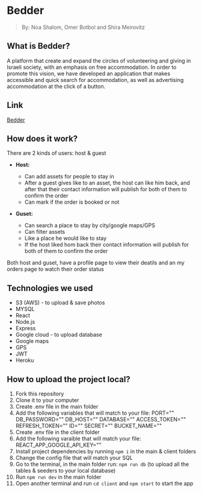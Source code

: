 # Bedder
> By: Noa Shalom, Omer Botbol and Shira Meirovitz

## What is Bedder?
A platform that create and expand the circles of volunteering and giving in Israeli society,
with an emphasis on free accommodation. In order to promote this
vision, we have developed an application that makes accessible and
quick search for accommodation, as well as advertising accommodation
at the click of a button.

## Link
[Bedder](https://serene-depths-29374.herokuapp.com/)

## How does it work?
There are 2 kinds of users: host & guest
- **Host:** 
    - Can add assets for people to stay in
    - After a guest gives like to an asset, the host can like him back, and after that their contact information will publish for both of them to confirm the order
    - Can mark if the order is booked or not

- **Guset:**
   - Can search a place to stay by city/google maps/GPS
   - Can filter assets
   - Like a place he would like to stay
   - If the host liked hom back their contact information will publish for both of them to confirm the order
   
Both host and guset, have a profile page to view their deatils and an my orders page to watch their order status

## Technologies we used
- S3 (AWS) - to upload & save photos
- MYSQL
- React
- Node.js
- Express
- Google cloud - to upload database
- Google maps
- GPS
- JWT
- Heroku

## How to upload the project local?
1. Fork this repository
2. Clone it to your computer
3. Create .env file in the main folder
4. Add the following variables that will match to your file:
PORT=""
DB_PASSWORD=""
DB_HOST=""
DATABASE=""
ACCESS_TOKEN=""
REFRESH_TOKEN=""
ID=""
SECRET=""
BUCKET_NAME=""
5. Create .env file in the client folder
6. Add the following varaible that will match your file: REACT_APP_GOOGLE_API_KEY=""
7. Install project dependencies by running `npm i` in the main & client folders
8. Change the config file that will match your SQL
9. Go to the terminal, in the main folder run: `npm run db` (to upload all the tables & seeders to your local database)
10. Run `npm run dev` in the main folder
11. Open another terminal and run `cd client` and `npm start` to start the app

